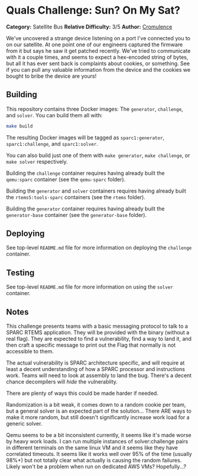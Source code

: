 # Quals Challenge: Sun? On My Sat? #

**Category:** Satellite Bus
**Relative Difficulty:** 3/5
**Author:** [Cromulence](https://cromulence.com/)

We've uncovered a strange device listening on a port I've connected you to on
our satellite. At one point one of our engineers captured the firmware from
it but says he saw it get patched recently. We've tried to communicate with
it a couple times, and seems to expect a hex-encoded string of bytes, but all
it has ever sent back is complaints about cookies, or something. See if you
can pull any valuable information from the device and the cookies we bought
to bribe the device are yours!


## Building ##

This repository contains three Docker images: The `generator`, `challenge`,
and `solver`. You can build them all with:

```sh
make build
```

The resulting Docker images will be tagged as `sparc1:generator`,
`sparc1:challenge`, and `sparc1:solver`.

You can also build just one of them with `make generator`, `make challenge`,
or `make solver` respectively.

Building the `challenge` container requires having already built the
`qemu:sparc` container (see the `qemu-sparc` folder).

Building the `generator` and `solver` containers requires having already
built the `rtems5:tools-sparc` containers (see the `rtems` folder).

Building the `generator` container requires having already built the
`generator-base` container (see the `generator-base` folder).


## Deploying ##

See top-level `README.md` file for more information on deploying the
`challenge` container.


## Testing ##

See top-level `README.md` file for more information on using the `solver`
container.


## Notes ##

This challenge presents teams with a basic messaging protocol to talk to a SPARC
RTEMS application. They will be provided with the binary (without a real flag). 
They are expected to find a vulnerability, find a way to land it, and then craft
a specific message to print out the Flag that normally is not accessible to them.

The actual vulnerability is SPARC architecture specific, and will require at least
a decent understanding of how a SPARC processor and instructions work. Teams 
will need to look at assembly to land the bug. There's a decent chance decompilers
will *hide* the vulnerablity.

There are plenty of ways this could be made harder if needed.

Randomization is a bit weak, it comes down to a random cookie per team, but a 
general solver is an expected part of the solution... There ARE ways to make it 
more random, but still doesn't significantly increase work load for a generic 
solver.

Qemu seems to be a bit inconsistent currently, it seems like it's made worse by
heavy work loads. I can run multiple instances of solver:challenge pairs in 
different terminals on the same linux VM and it seems like they have correlated
timeouts. It seems like it works well over 95% of the time (usually 98%+) but 
not totally clear what actually is causing the random failures. Likely
won't be a problem when run on dedicated AWS VMs? Hopefully...?
